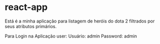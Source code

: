 # react-app
Está é a minha aplicação para listagem de heróis do dota 2 filtrados por seus atributos primários.

Para Login na Aplicação user:
Usuário: admin
Password: admin
